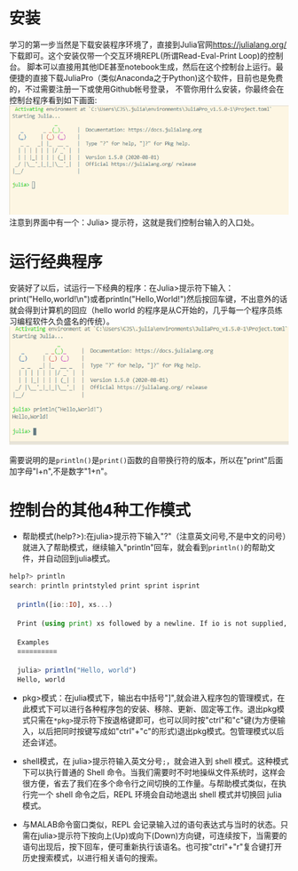# 安装
 学习的第一步当然是下载安装程序环境了，直接到Julia官网<https://julialang.org/>下载即可。这个安装仅带一个交互环境REPL(所谓Read-Eval-Print Loop)的控制台。
脚本可以直接用其他IDE甚至notebook生成，然后在这个控制台上运行。最便捷的直接下载JuliaPro（类似Anaconda之于Python)这个软件，目前也是免费的，不过需要注册一下或使用Github帐号登录，
不管你用什么安装，你最终会在控制台程序看到如下画面:
![JuliaStart](https://github.com/jasonjancao/JuliaLearningNotes/blob/master/NotesBook/fig/JuliaStart.png)
注意到界面中有一个：Julia> 提示符，这就是我们控制台输入的入口处。
# 运行经典程序
 安装好了以后，试运行一下经典的程序：在Julia>提示符下输入：print("Hello,world!\n")或者println("Hello,World!")然后按回车键，不出意外的话就会得到计算机的回应（hello world 的程序是从C开始的，几乎每一个程序员练习编程软件久负盛名的传统）。
 ![helloworld](https://github.com/jasonjancao/JuliaLearningNotes/blob/master/NotesBook/fig/HelloWorld.png)
 
 需要说明的是`println()`是`print()`函数的自带换行符的版本，所以在"print"后面加字母"l+n",不是数字"1+n"。
# 控制台的其他4种工作模式
 - 帮助模式(help?>):在julia>提示符下输入"?"（注意英文问号,不是中文的问号）就进入了帮助模式，继续输入"println"回车，就会看到`println()`的帮助文件，并自动回到julia模式。
```julia
help?> println
search: println printstyled print sprint isprint

  println([io::IO], xs...)

  Print (using print) xs followed by a newline. If io is not supplied, prints to stdout.

  Examples
  ≡≡≡≡≡≡≡≡≡≡

  julia> println("Hello, world")
  Hello, world
```

- pkg>模式：在julia模式下，输出右中括号"]",就会进入程序包的管理模式，在此模式下可以进行各种程序包的安装、移除、更新、固定等工作。退出pkg模式只需在`*pkg>`提示符下按退格键即可，也可以同时按"ctrl"和"c"键(为方便输入，以后把同时按键写成如"ctrl"+"c"的形式)退出pkg模式。包管理模式以后还会详述。

- shell模式，在 julia>提示符输入英文分号`;`，就会进入到 shell 模式。这种模式下可以执行普通的 Shell 命令。当我们需要时不时地操纵文件系统时，这样会很方便，省去了我们在多个命令行之间切换的工作量。与帮助模式类似，在执行完一个 shell 命令之后，REPL 环境会自动地退出 shell 模式并切换回 julia 模式。

- 与MALAB命令窗口类似，REPL 会记录输入过的语句表达式与当时的状态。只需在julia>提示符下按向上(Up)或向下(Down)方向键，可连续按下，当需要的语句出现后，按下回车，便可重新执行该语名。也可按"ctrl"+"r"复合键打开历史搜索模式，以进行相关语句的搜索。
